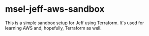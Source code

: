 # msel-jeff-aws-sandbox

This is a simple sandbox setup for Jeff using Terraform.  It's used for learning AWS and, hopefully, Terraform as well.